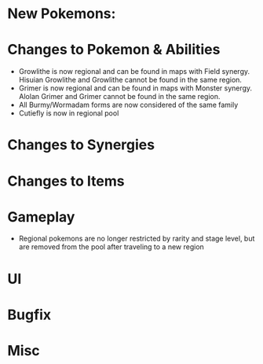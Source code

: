 # New Pokemons:

# Changes to Pokemon & Abilities

- Growlithe is now regional and can be found in maps with Field synergy. Hisuian Growlithe and Growlithe cannot be found in the same region.
- Grimer is now regional and can be found in maps with Monster synergy. Alolan Grimer and Grimer cannot be found in the same region.
- All Burmy/Wormadam forms are now considered of the same family
- Cutiefly is now in regional pool

# Changes to Synergies

# Changes to Items

# Gameplay

- Regional pokemons are no longer restricted by rarity and stage level, but are removed from the pool after traveling to a new region

# UI

# Bugfix

# Misc
